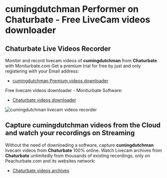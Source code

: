 # cumingdutchman Performer on Chaturbate - Free LiveCam videos downloader

## Chaturbate Live Videos Recorder

Monitor and record livecam videos of **cumingdutchman** from **Chaturbate** with Moniturbate.com
Get a premium trial for free by just and only registering with your Email address:
* [cumingdutchman Premium videos downloader](https://moniturbate.com/request-demo-licence-key.html)

Free livecam videos downloader - Moniturbate Software:
* [Chaturbate videos downloader](https://moniturbate.com/moniturbate-download-software.html)

![cumingdutchman livecam videos recorder](https://peachurnet.com/templates/moniturbate-software.png)


## Capture cumingdutchman videos from the Cloud and watch your recordings on Streaming

Without the need of downloading a software, capture **cumingdutchman** livecam videos from **Chaturbate** 100% online.
Watch Livecam archives from **Chaturbate** unlimitedly from thousands of existing recordings, only on Peachurbate.com and its websites network:
* [Chaturbate videos archives](https://peachurnet.com/)